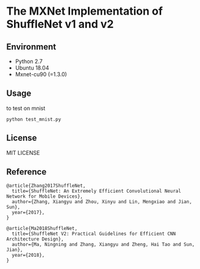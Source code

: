 # The MXNet Implementation of ShuffleNet v1 and v2

## Environment

-   Python 2.7 
-   Ubuntu 18.04
-   Mxnet-cu90 (=1.3.0)

## Usage

to test on mnist
```
python test_mnist.py
```


## License

MIT LICENSE


## Reference

```
@article{Zhang2017ShuffleNet,
  title={ShuffleNet: An Extremely Efficient Convolutional Neural Network for Mobile Devices},
  author={Zhang, Xiangyu and Zhou, Xinyu and Lin, Mengxiao and Jian, Sun},
  year={2017},
}

@article{Ma2018ShuffleNet,
  title={ShuffleNet V2: Practical Guidelines for Efficient CNN Architecture Design},
  author={Ma, Ningning and Zhang, Xiangyu and Zheng, Hai Tao and Sun, Jian},
  year={2018},
}
```
